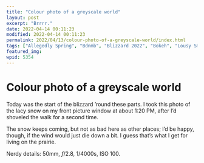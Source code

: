 ```yaml
---
title: "Colour photo of a greyscale world"
layout: post
excerpt: "Brrrr."
date: 2022-04-14 00:11:23
modified: 2022-04-14 00:11:23
permalink: 2022/04/13/colour-photo-of-a-greyscale-world/index.html
tags: ["Allegedly Spring", "Bdnmb", "Blizzard 2022", "Bokeh", "Lousy Smarch Weather", "Photography", "Snow", "Photos"]
featured_img: 
wpid: 5354
---
```


# Colour photo of a greyscale world

Today was the start of the blizzard ’round these parts. I took this photo of the lacy snow on my front picture window at about 1:20 PM, after I’d shoveled the walk for a second time.

The snow keeps coming, but not as bad here as other places; I’d be happy, though, if the wind would just die down a bit. I guess that’s what I get for living on the prairie.

Nerdy details: 50mm, *f*/2.8, 1/4000s, ISO 100.
